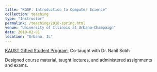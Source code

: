 ```yaml
---
title: "KGSP: Introduction to Computer Science"
collection: teaching
type: "Instructor"
permalink: /teaching/2018-spring.html
venue: "University of Illinois at Urbana-Champaign"
date: 2018-02-01
location: "Urbana, IL"
---
```


[KAUST Gifted Student Program](https://kgsp.kaust.edu.sa/Pages/Home.aspx), Co-taught with Dr. Nahil Sobh

Designed course material, taught lectures, and administered assignments and exams.

